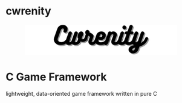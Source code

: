 # cwrenity

<p align="center">
<img src="resources/banner.png" alt="cwrenity logo" width="80%" height="80%">
</p>

# C Game Framework
lightweight, data-oriented game framework written in pure C
